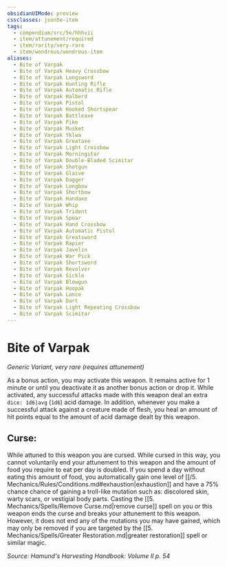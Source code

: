 ```yaml
---
obsidianUIMode: preview
cssclasses: json5e-item
tags:
  - compendium/src/5e/hhhvii
  - item/attunement/required
  - item/rarity/very-rare
  - item/wondrous/wondrous-item
aliases:
  - Bite of Varpak
  - Bite of Varpak Heavy Crossbow
  - Bite of Varpak Longsword
  - Bite of Varpak Hunting Rifle
  - Bite of Varpak Automatic Rifle
  - Bite of Varpak Halberd
  - Bite of Varpak Pistol
  - Bite of Varpak Hooked Shortspear
  - Bite of Varpak Battleaxe
  - Bite of Varpak Pike
  - Bite of Varpak Musket
  - Bite of Varpak Yklwa
  - Bite of Varpak Greataxe
  - Bite of Varpak Light Crossbow
  - Bite of Varpak Morningstar
  - Bite of Varpak Double-Bladed Scimitar
  - Bite of Varpak Shotgun
  - Bite of Varpak Glaive
  - Bite of Varpak Dagger
  - Bite of Varpak Longbow
  - Bite of Varpak Shortbow
  - Bite of Varpak Handaxe
  - Bite of Varpak Whip
  - Bite of Varpak Trident
  - Bite of Varpak Spear
  - Bite of Varpak Hand Crossbow
  - Bite of Varpak Automatic Pistol
  - Bite of Varpak Greatsword
  - Bite of Varpak Rapier
  - Bite of Varpak Javelin
  - Bite of Varpak War Pick
  - Bite of Varpak Shortsword
  - Bite of Varpak Revolver
  - Bite of Varpak Sickle
  - Bite of Varpak Blowgun
  - Bite of Varpak Hoopak
  - Bite of Varpak Lance
  - Bite of Varpak Dart
  - Bite of Varpak Light Repeating Crossbow
  - Bite of Varpak Scimitar
---
```

# Bite of Varpak
*Generic Variant, very rare (requires attunement)*  


As a bonus action, you may activate this weapon. It remains active for 1 minute or until you deactivate it as another bonus action or drop it. While activated, any successful attacks made with this weapon deal an extra `dice: 1d6|avg` (`1d6`) acid damage. In addition, whenever you make a successful attack against a creature made of flesh, you heal an amount of hit points equal to the amount of acid damage dealt by this weapon.

## Curse:

While attuned to this weapon you are cursed. While cursed in this way, you cannot voluntarily end your attunement to this weapon and the amount of food you require to eat per day is doubled. If you spend a day without eating this amount of food, you automatically gain one level of [[/5. Mechanics/Rules/Conditions.md#exhaustion\|exhaustion]] and have a 75% chance chance of gaining a troll-like mutation such as: discolored skin, warty scars, or vestigial body parts. Casting the [[5. Mechanics/Spells/Remove Curse.md\|remove curse]] spell on you or this weapon ends the curse and breaks your attunement to this weapon. However, it does not end any of the mutations you may have gained, which may only be removed if you are targeted by the [[5. Mechanics/Spells/Greater Restoration.md\|greater restoration]] spell or similar magic.

*Source: Hamund's Harvesting Handbook: Volume II p. 54*
